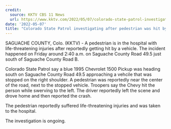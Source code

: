 ```yaml
---
credit:
  source: KKTV CBS 11 News
  url: https://www.kktv.com/2022/05/07/colorado-state-patrol-investigating-after-pedestrian-was-hit-by-vehicle/
date: '2022-05-07'
title: "Colorado State Patrol investigating after pedestrian was hit by a vehicle"
---
```

SAGUACHE COUNTY, Colo. (KKTV) - A pedestrian is in the hospital with life-threatening injuries after reportedly getting hit by a vehicle. The incident happened on Friday around 2:40 a.m. on Saguache County Road 49.5 just south of Saguache County Road B.

Colorado State Patrol say a blue 1995 Chevrolet 1500 Pickup was heading south on Saguache County Road 49.5 approaching a vehcile that was stopped on the right shoulder. A pedestrian was reportedly near the center of the road, next to the stopped vehicle. Troopers say the Chevy hit the person while swerving to the left. The driver reportedly left the scene and drove home and then reported the crash.

The pedestrian reportedly suffered life-threatening injuries and was taken to the hospital.

The investigation is ongoing.

